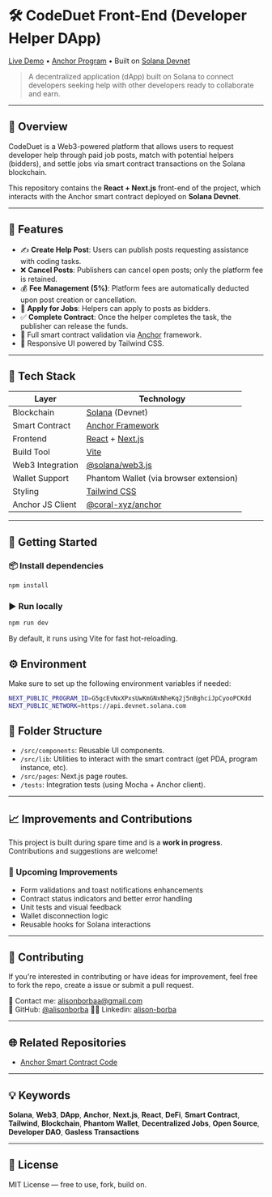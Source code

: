 # 🛠️ CodeDuet Front-End (Developer Helper DApp)

[Live Demo](https://coduet.vercel.app/) • [Anchor Program](https://github.com/alisonborba/coduet) • Built on [Solana Devnet](https://solana.com/developers)

> A decentralized application (dApp) built on Solana to connect developers seeking help with other developers ready to collaborate and earn.

---

## 📌 Overview

CodeDuet is a Web3-powered platform that allows users to request developer help through paid job posts, match with potential helpers (bidders), and settle jobs via smart contract transactions on the Solana blockchain.

This repository contains the **React + Next.js** front-end of the project, which interacts with the Anchor smart contract deployed on **Solana Devnet**.

---

## 🚀 Features

- ✍️ **Create Help Post**: Users can publish posts requesting assistance with coding tasks.
- ❌ **Cancel Posts**: Publishers can cancel open posts; only the platform fee is retained.
- 💰 **Fee Management (5%)**: Platform fees are automatically deducted upon post creation or cancellation.
- 📩 **Apply for Jobs**: Helpers can apply to posts as bidders.
- ✅ **Complete Contract**: Once the helper completes the task, the publisher can release the funds.
- 🔐 Full smart contract validation via [Anchor](https://project-serum.github.io/anchor/) framework.
- 🎨 Responsive UI powered by Tailwind CSS.

---

## 🧰 Tech Stack

| Layer              | Technology                                                                 |
|-------------------|----------------------------------------------------------------------------|
| Blockchain         | [Solana](https://solana.com/) (Devnet)                                     |
| Smart Contract     | [Anchor Framework](https://github.com/coral-xyz/anchor)                    |
| Frontend           | [React](https://reactjs.org/) + [Next.js](https://nextjs.org/)             |
| Build Tool         | [Vite](https://vitejs.dev/)                                                 |
| Web3 Integration   | [@solana/web3.js](https://github.com/solana-labs/solana-web3.js)           |
| Wallet Support     | Phantom Wallet (via browser extension)                                     |
| Styling            | [Tailwind CSS](https://tailwindcss.com/)                                   |
| Anchor JS Client   | [@coral-xyz/anchor](https://github.com/coral-xyz/anchor/tree/master/ts)    |

---

## 🧪 Getting Started

### 📦 Install dependencies
```bash
npm install
```

### ▶️ Run locally
```bash
npm run dev
```
By default, it runs using Vite for fast hot-reloading.

## ⚙️ Environment

Make sure to set up the following environment variables if needed:

```bash
NEXT_PUBLIC_PROGRAM_ID=G5gcEvNxXPxsUwKmGNxNheKq2j5nBghciJpCyooPCKdd
NEXT_PUBLIC_NETWORK=https://api.devnet.solana.com
```

## 📂 Folder Structure

- `/src/components`: Reusable UI components.
- `/src/lib`: Utilities to interact with the smart contract (get PDA, program instance, etc).
- `/src/pages`: Next.js page routes.
- `/tests`: Integration tests (using Mocha + Anchor client).

---

## 📈 Improvements and Contributions

This project is built during spare time and is a **work in progress**. Contributions and suggestions are welcome!

### 🔧 Upcoming Improvements

- Form validations and toast notifications enhancements  
- Contract status indicators and better error handling  
- Unit tests and visual feedback  
- Wallet disconnection logic  
- Reusable hooks for Solana interactions  

---

## 🤝 Contributing

If you're interested in contributing or have ideas for improvement, feel free to fork the repo, create a issue or submit a pull request.

📧 Contact me: [alisonborbaa@gmail.com](mailto:alisonborbaa@gmail.com)  
🔗 GitHub: [@alisonborba](https://github.com/alisonborba)
👨‍💼 Linkedin: [alison-borba](https://www.linkedin.com/in/alison-borba/)

---

## 🌐 Related Repositories

- [Anchor Smart Contract Code](https://github.com/alisonborba/coduet)

---

## 💡 Keywords

**Solana**, **Web3**, **DApp**, **Anchor**, **Next.js**, **React**, **DeFi**, **Smart Contract**,  
**Tailwind**, **Blockchain**, **Phantom Wallet**, **Decentralized Jobs**, **Open Source**,  
**Developer DAO**, **Gasless Transactions**

---

## 📜 License

MIT License — free to use, fork, build on.
